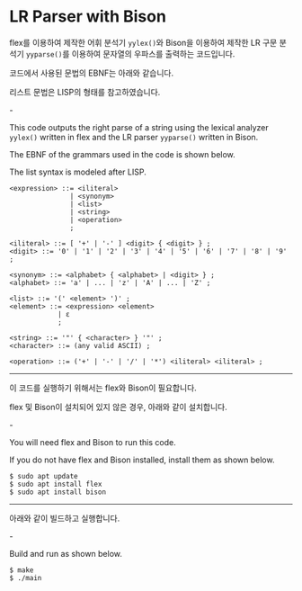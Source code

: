 # LR Parser with Bison

flex를 이용하여 제작한 어휘 분석기 `yylex()`와 Bison을 이용하여 제작한 LR 구문 분석기 `yyparse()`를 이용하여 문자열의 우파스를 출력하는 코드입니다.

코드에서 사용된 문법의 EBNF는 아래와 같습니다.

리스트 문법은 LISP의 형태를 참고하였습니다.

\-

This code outputs the right parse of a string using the lexical analyzer `yylex()` written in flex and the LR parser `yyparse()` written in Bison.

The EBNF of the grammars used in the code is shown below.

The list syntax is modeled after LISP.

```EBNF
<expression> ::= <iliteral>
               | <synonym>
               | <list>
               | <string>
               | <operation>
               ;

<iliteral> ::= [ '+' | '-' ] <digit> { <digit> } ;
<digit> ::= '0' | '1' | '2' | '3' | '4' | '5' | '6' | '7' | '8' | '9' ;

<synonym> ::= <alphabet> { <alphabet> | <digit> } ;
<alphabet> ::= 'a' | ... | 'z' | 'A' | ... | 'Z' ;

<list> ::= '(' <element> ')' ;
<element> ::= <expression> <element>
            | ε
            ;

<string> ::= '"' { <character> } '"' ;
<character> ::= (any valid ASCII) ;

<operation> ::= ('+' | '-' | '/' | '*') <iliteral> <iliteral> ;
```

---

이 코드를 실행하기 위해서는 flex와 Bison이 필요합니다.

flex 및 Bison이 설치되어 있지 않은 경우, 아래와 같이 설치합니다.

\-

You will need flex and Bison to run this code.

If you do not have flex and Bison installed, install them as shown below.

```shell
$ sudo apt update
$ sudo apt install flex
$ sudo apt install bison
```

---

아래와 같이 빌드하고 실행합니다.

\-

Build and run as shown below.

```shell
$ make
$ ./main
```
